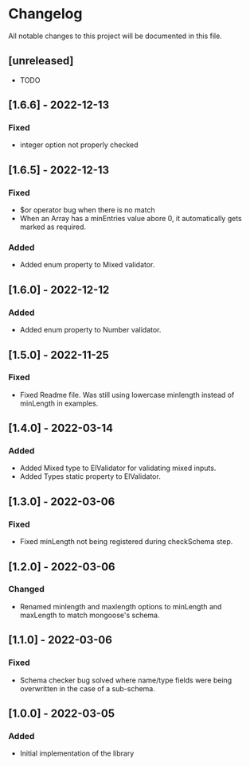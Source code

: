 # Changelog
All notable changes to this project will be documented in this file.

## [unreleased]
- TODO

## [1.6.6] - 2022-12-13
### Fixed
- integer option not properly checked

## [1.6.5] - 2022-12-13
### Fixed
- $or operator bug when there is no match
- When an Array has a minEntries value abore 0, it automatically gets marked as required.
### Added
- Added enum property to Mixed validator.

## [1.6.0] - 2022-12-12
### Added
- Added enum property to Number validator.

## [1.5.0] - 2022-11-25
### Fixed
- Fixed Readme file. Was still using lowercase minlength instead of minLength in examples.

## [1.4.0] - 2022-03-14
### Added
- Added Mixed type to ElValidator for validating mixed inputs.
- Added Types static property to ElValidator.

## [1.3.0] - 2022-03-06
### Fixed
- Fixed minLength not being registered during checkSchema step.

## [1.2.0] - 2022-03-06
### Changed
- Renamed minlength and maxlength options to minLength and maxLength to match mongoose's schema.

## [1.1.0] - 2022-03-06
### Fixed
- Schema checker bug solved where name/type fields were being overwritten in the case of a sub-schema.

## [1.0.0] - 2022-03-05
### Added
- Initial implementation of the library
